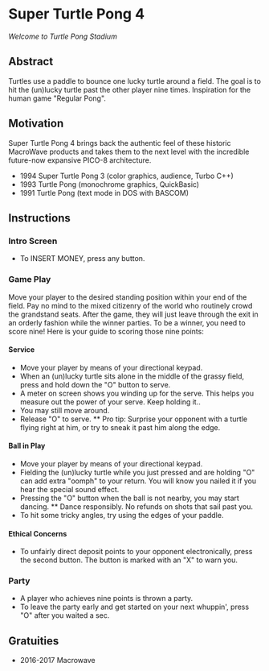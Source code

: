 # Super Turtle Pong 4

*Welcome to Turtle Pong Stadium*

## Abstract

Turtles use a paddle to bounce one lucky turtle around a field. The goal is to hit the (un)lucky turtle past the other player nine times. Inspiration for the human game "Regular Pong".

## Motivation

Super Turtle Pong 4 brings back the authentic feel of these historic MacroWave products and takes them to the next level with the incredible future-now expansive PICO-8 architecture.
 * 1994 Super Turtle Pong 3 (color graphics, audience, Turbo C++)
 * 1993 Turtle Pong (monochrome graphics, QuickBasic)
 * 1991 Turtle Pong (text mode in DOS with BASCOM)

## Instructions

### Intro Screen
 * To INSERT MONEY, press any button.

### Game Play

Move your player to the desired standing position within your end of the field. Pay no mind to the mixed citizenry of the world who routinely crowd the grandstand seats. After the game, they will just leave through the exit in an orderly fashion while the winner parties. To be a winner, you need to score nine! Here is your guide to scoring those nine points:

#### Service
 * Move your player by means of your directional keypad.
 * When an (un)lucky turtle sits alone in the middle of the grassy field, press and hold down the "O" button to serve.
 * A meter on screen shows you winding up for the serve. This helps you measure out the power of your serve. Keep holding it..
 * You may still move around.
 * Release "O" to serve.
 ** Pro tip: Surprise your opponent with a turtle flying right at him, or try to sneak it past him along the edge.

#### Ball in Play
 * Move your player by means of your directional keypad.
 * Fielding the (un)lucky turtle while you just pressed and are holding "O" can add extra "oomph" to your return. You will know you nailed it if you hear the special sound effect.
 * Pressing the "O" button when the ball is not nearby, you may start dancing. 
 ** Dance responsibly. No refunds on shots that sail past you.
 * To hit some tricky angles, try using the edges of your paddle.

#### Ethical Concerns
 * To unfairly direct deposit points to your opponent electronically, press the second button. The button is marked with an "X" to warn you.

### Party
 * A player who achieves nine points is thrown a party.
 * To leave the party early and get started on your next whuppin', press "O" after you waited a sec.

## Gratuities
 * 2016-2017 Macrowave

